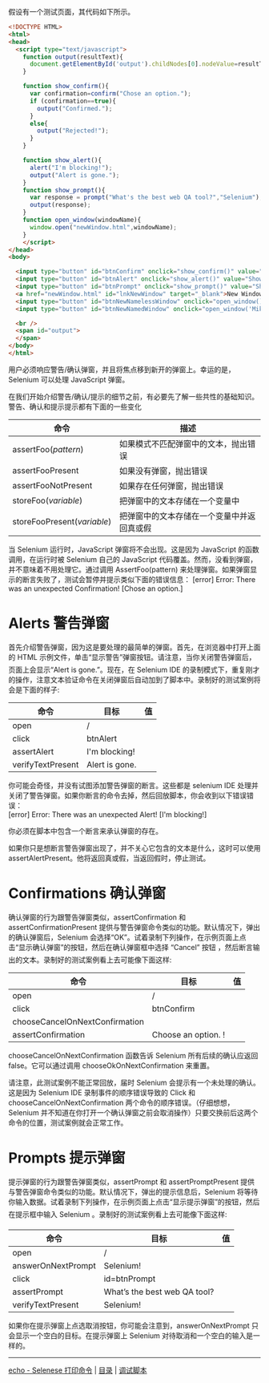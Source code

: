 假设有一个测试页面，其代码如下所示。

```html
<!DOCTYPE HTML>
<html>
<head>
  <script type="text/javascript">
    function output(resultText){
      document.getElementById('output').childNodes[0].nodeValue=resultText;
    }

    function show_confirm(){
      var confirmation=confirm("Chose an option.");
      if (confirmation==true){
        output("Confirmed.");
      }
      else{
        output("Rejected!");
      }
    }

    function show_alert(){
      alert("I'm blocking!");
      output("Alert is gone.");
    }
    function show_prompt(){
      var response = prompt("What's the best web QA tool?","Selenium");
      output(response);
    }
    function open_window(windowName){
      window.open("newWindow.html",windowName);
    }
    </script>
</head>
<body>

  <input type="button" id="btnConfirm" onclick="show_confirm()" value="Show confirm box" />
  <input type="button" id="btnAlert" onclick="show_alert()" value="Show alert" />
  <input type="button" id="btnPrompt" onclick="show_prompt()" value="Show prompt" />
  <a href="newWindow.html" id="lnkNewWindow" target="_blank">New Window Link</a>
  <input type="button" id="btnNewNamelessWindow" onclick="open_window()" value="Open Nameless Window" />
  <input type="button" id="btnNewNamedWindow" onclick="open_window('Mike')" value="Open Named Window" />

  <br />
  <span id="output">
  </span>
</body>
</html>
```

用户必须响应警告/确认弹窗，并且将焦点移到新开的弹窗上。幸运的是，Selenium 可以处理 JavaScript 弹窗。

在我们开始介绍警告/确认/提示的细节之前，有必要先了解一些共性的基础知识。警告、确认和提示提示都有下面的一些变化

|  命令   |    描述          |
| ---- | -------- |
| assertFoo(_pattern_)  | 如果模式不匹配弹窗中的文本，抛出错误        |
| assertFooPresent      | 如果没有弹窗，抛出错误                                   |
| assertFooNotPresent   | 如果存在任何弹窗，抛出错误                            |
| storeFoo(_variable_)  | 把弹窗中的文本存储在一个变量中                     |
| storeFooPresent(_variable_) | 把弹窗中的文本存储在一个变量中并返回真或假 |

当 Selenium 运行时，JavaScript 弹窗将不会出现。这是因为 JavaScript 的函数调用，在运行时被 Selenium 自己的 JavaScript 代码覆盖。然而，没看到弹窗，并不意味着不用处理它。通过调用 AssertFoo(pattern) 来处理弹窗。如果弹窗显示的断言失败了，测试会暂停并提示类似下面的错误信息：
[error] Error: There was an unexpected Confirmation! [Chose an option.]


# Alerts 警告弹窗
首先介绍警告弹窗，因为这是要处理的最简单的弹窗。首先，在浏览器中打开上面的 HTML 示例文件，单击“显示警告”弹窗按钮。请注意，当你关闭警告弹窗后，页面上会显示“Alert is gone.”。现在，在 Selenium IDE 的录制模式下，重复刚才的操作，注意文本验证命令在关闭弹窗后自动加到了脚本中。录制好的测试案例将会是下面的样子:

|  命令  |     目标  |   值      |    
| ------------- | ------------------------------------------- | ------------ |
|   open        |    /    |            |     
|  click        |    btnAlert          |              |     
|  assertAlert  |    I'm blocking!     |              |
|  verifyTextPresent  |    Alert is gone.                |              |

你可能会奇怪，并没有试图添加警告弹窗的断言。这些都是 selenium IDE 处理并关闭了警告弹窗。如果你断言的命令去掉，然后回放脚本，你会收到以下错误错误：   
[error] Error: There was an unexpected Alert! [I'm blocking!]

你必须在脚本中包含一个断言来承认弹窗的存在。

如果你只是想断言警告弹窗出现了，并不关心它包含的文本是什么，这时可以使用 assertAlertPresent。他将返回真或假，当返回假时，停止测试。

# Confirmations 确认弹窗

确认弹窗的行为跟警告弹窗类似，assertConfirmation 和 assertConfirmationPresent 提供与警告弹窗命令类似的功能。默认情况下，弹出的确认弹窗后，Selenium 会选择“OK”。试着录制下列操作，在示例页面上点击“显示确认弹窗”的按钮，然后在确认弹窗框中选择 “Cancel” 按钮 ，然后断言输出的文本。录制好的测试案例看上去可能像下面这样:

|  命令                       |                 目标                                                            |   值  |    
| ----------- | ---------------------------------------- | --- |
| open       | /  |  |        
| click | btnConfirm           |     |
| chooseCancelOnNextConfirmation |  |  |
| assertConfirmation | Choose an option. !           |     | verifyTextPresent  | Rejected  |  |


chooseCancelOnNextConfirmation 函数告诉 Selenium 所有后续的确认应返回 false。它可以通过调用 chooseOkOnNextConfirmation 来重置。

请注意，此测试案例不能正常回放，届时 Selenium 会提示有一个未处理的确认。这是因为 Selenium IDE 录制事件的顺序错误导致的 Click 和 chooseCancelOnNextConfirmation 两个命令的顺序错误。（仔细想想，Selenium 并不知道在你打开一个确认弹窗之前会取消操作）只要交换前后这两个命令的位置，测试案例就会正常工作。

# Prompts 提示弹窗

提示弹窗的行为跟警告弹窗类似，assertPrompt 和 assertPromptPresent 提供与警告弹窗命令类似的功能。默认情况下，弹出的提示信息后，Selenium 将等待你输入数据。试着录制下列操作，在示例页面上点击“显示提示弹窗”的按钮，然后在提示框中输入 Selenium 。录制好的测试案例看上去可能像下面这样:

|  命令                       |                 目标                                                            |   值  |    
| ----------- | ---------------------------------------- | --- |
| open       | /  |  |     
| answerOnNextPrompt | Selenium!           |     |    
| click | id=btnPrompt           |     |
| assertPrompt | What’s the best web QA tool?           |     |
| verifyTextPresent | Selenium!           |     |

如果你在提示弹窗上点选取消按钮，你可能会注意到，answerOnNextPrompt 只会显示一个空白的目标。在提示弹窗上 Selenium 对待取消和一个空白的输入是一样的。


---
[echo - Selenese 打印命令](echo.md) | [目录](README.md) | [调试脚本](Debug.md)
